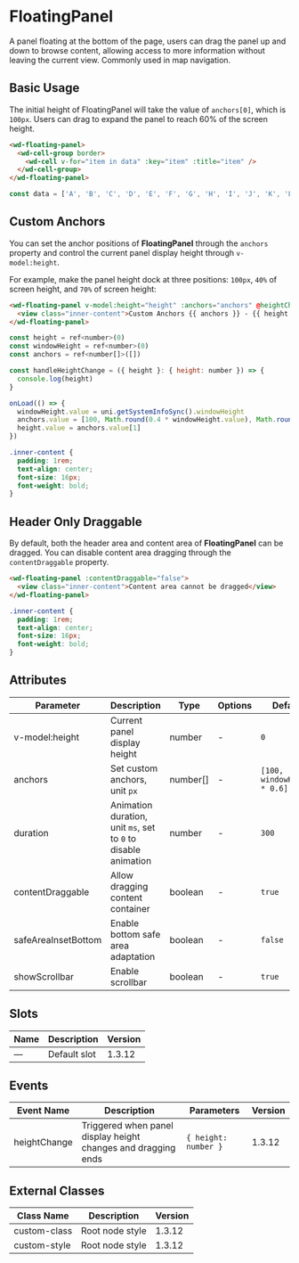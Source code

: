 # FloatingPanel

A panel floating at the bottom of the page, users can drag the panel up and down to browse content, allowing access to more information without leaving the current view. Commonly used in map navigation.

## Basic Usage

The initial height of FloatingPanel will take the value of `anchors[0]`, which is `100px`. Users can drag to expand the panel to reach 60% of the screen height.

```html
<wd-floating-panel>
  <wd-cell-group border>
    <wd-cell v-for="item in data" :key="item" :title="item" />
  </wd-cell-group>
</wd-floating-panel>
```

```js
const data = ['A', 'B', 'C', 'D', 'E', 'F', 'G', 'H', 'I', 'J', 'K', 'L', 'M', 'N', 'O', 'P', 'Q', 'R', 'S', 'T', 'U', 'V', 'W', 'X', 'Y', 'Z']
```

## Custom Anchors

You can set the anchor positions of <b>FloatingPanel</b> through the `anchors` property and control the current panel display height through `v-model:height`.

For example, make the panel height dock at three positions: `100px`, `40%` of screen height, and `70%` of screen height:

```html
<wd-floating-panel v-model:height="height" :anchors="anchors" @heightChange="handleHeightChange">
  <view class="inner-content">Custom Anchors {{ anchors }} - {{ height.toFixed(0) }}</view>
</wd-floating-panel>
```

```js
const height = ref<number>(0)
const windowHeight = ref<number>(0)
const anchors = ref<number[]>([])

const handleHeightChange = ({ height }: { height: number }) => {
  console.log(height)
}

onLoad(() => {
  windowHeight.value = uni.getSystemInfoSync().windowHeight
  anchors.value = [100, Math.round(0.4 * windowHeight.value), Math.round(0.7 * windowHeight.value)]
  height.value = anchors.value[1]
})
```

```css
.inner-content {
  padding: 1rem;
  text-align: center;
  font-size: 16px;
  font-weight: bold;
}
```

## Header Only Draggable

By default, both the header area and content area of <b>FloatingPanel</b> can be dragged. You can disable content area dragging through the `contentDraggable` property.

```html
<wd-floating-panel :contentDraggable="false">
  <view class="inner-content">Content area cannot be dragged</view>
</wd-floating-panel>
```

```css
.inner-content {
  padding: 1rem;
  text-align: center;
  font-size: 16px;
  font-weight: bold;
}
```

## Attributes

| Parameter           | Description                                                  | Type     | Options | Default                     | Version |
| ------------------- | ------------------------------------------------------------ | -------- | ------- | --------------------------- | ------- |
| v-model:height      | Current panel display height                                 | number   | -       | `0`                         | 1.3.12  |
| anchors             | Set custom anchors, unit `px`                                | number[] | -       | `[100, windowHeight * 0.6]` | 1.3.12  |
| duration            | Animation duration, unit `ms`, set to `0` to disable animation| number   | -       | `300`                       | 1.3.12  |
| contentDraggable    | Allow dragging content container                             | boolean  | -       | `true`                      | 1.3.12  |
| safeAreaInsetBottom | Enable bottom safe area adaptation                           | boolean  | -       | `false`                     | 1.3.12  |
| showScrollbar       | Enable scrollbar                                             | boolean  | -       | `true`                      | 1.3.12  |

## Slots

| Name | Description  | Version |
| ---- | ------------ | ------- |
| —    | Default slot | 1.3.12  |

## Events

| Event Name   | Description                                                  | Parameters          | Version |
| ------------ | ------------------------------------------------------------ | ------------------- | ------- |
| heightChange | Triggered when panel display height changes and dragging ends | `{ height: number }` | 1.3.12  |

## External Classes

| Class Name   | Description      | Version |
| ------------ | ---------------- | ------- |
| custom-class | Root node style  | 1.3.12  |
| custom-style | Root node style  | 1.3.12  |